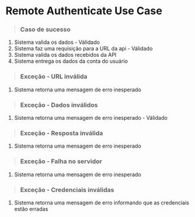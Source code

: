 # Remote Authenticate Use Case

> ### Caso de sucesso

1. Sistema valida os dados - Válidado
2. Sistema faz uma requisição para a URL da api - Válidado
3. Sistema valida os dados recebidos da API
4. Sistema entrega os dados da conta do usuário

> ### Exceção - URL inválida

1. Sistema retorna uma mensagem de erro inesperado

> ### Exceção - Dados inválidos

1. Sistema retorna uma mensagem de erro inesperado - Válidado

> ### Exceção - Resposta inválida

1. Sistema retorna uma mensagem de erro inesperado

> ### Exceção - Falha no servidor

1. Sistema retorna uma mensagem de erro inesperado

> ### Exceção - Credenciais inválidas

1. Sistema retorna uma mensagem de erro informando que as credenciais estão erradas
